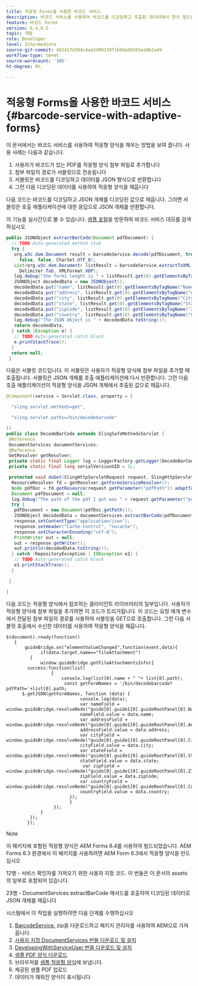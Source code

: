 ```yaml
---
title: 적응형 Forms을 사용한 바코드 서비스
description: 바코드 서비스를 사용하여 바코드를 디코딩하고 추출된 데이터에서 양식 필드를 채웁니다.
feature: 바코드 Forms
version: 6.4,6.5
topic: 개발
role: Developer
level: Intermediate
source-git-commit: 462417d384c4aa5d99110f1b8dadd165ea9b2a49
workflow-type: tm+mt
source-wordcount: '385'
ht-degree: 0%

---
```



# 적응형 Forms을 사용한 바코드 서비스{#barcode-service-with-adaptive-forms}

이 문서에서는 바코드 서비스를 사용하여 적응형 양식을 채우는 방법을 보여 줍니다. 사용 사례는 다음과 같습니다.

1. 사용자가 바코드가 있는 PDF를 적응형 양식 첨부 파일로 추가합니다
1. 첨부 파일의 경로가 서블릿으로 전송됩니다
1. 서블릿은 바코드를 디코딩하고 데이터를 JSON 형식으로 반환합니다
1. 그런 다음 디코딩된 데이터를 사용하여 적응형 양식을 채웁니다

다음 코드는 바코드를 디코딩하고 JSON 개체를 디코딩된 값으로 채웁니다. 그러면 서블릿은 호출 애플리케이션에 대한 응답으로 JSON 개체를 반환합니다.

이 기능을 실시간으로 볼 수 있습니다. [샘플 포털](https://forms.enablementadobe.com/content/samples/samples.html?query=0)을 방문하여 바코드 서비스 데모를 검색하십시오

```java
public JSONObject extractBarCode(Document pdfDocument) {
  // TODO Auto-generated method stub
  try {
   org.w3c.dom.Document result = barcodeService.decode(pdfDocument, true, false, false, false, false, false,
     false, false, CharSet.UTF_8);
   List<org.w3c.dom.Document> listResult = barcodeService.extractToXML(result, Delimiter.Carriage_Return,
     Delimiter.Tab, XMLFormat.XDP);
   log.debug("the form1 lenght is " + listResult.get(0).getElementsByTagName("form1").getLength());
   JSONObject decodedData = new JSONObject();
   decodedData.put("name", listResult.get(0).getElementsByTagName("Name").item(0).getTextContent());
   decodedData.put("address", listResult.get(0).getElementsByTagName("Address").item(0).getTextContent());
   decodedData.put("city", listResult.get(0).getElementsByTagName("City").item(0).getTextContent());
   decodedData.put("state", listResult.get(0).getElementsByTagName("State").item(0).getTextContent());
   decodedData.put("zipCode", listResult.get(0).getElementsByTagName("ZipCode").item(0).getTextContent());
   decodedData.put("country", listResult.get(0).getElementsByTagName("Country").item(0).getTextContent());
   log.debug("The JSON Object is " + decodedData.toString());
   return decodedData;
  } catch (Exception e) {
   // TODO Auto-generated catch block
   e.printStackTrace();
  }
  return null;
 }
```

다음은 서블릿 코드입니다. 이 서블릿은 사용자가 적응형 양식에 첨부 파일을 추가할 때 호출됩니다. 서블릿은 JSON 개체를 호출 애플리케이션에 다시 반환합니다. 그런 다음 호출 애플리케이션이 적응형 양식을 JSON 개체에서 추출된 값으로 채웁니다.

```java
@Component(service = Servlet.class, property = {

  "sling.servlet.methods=get",

  "sling.servlet.paths=/bin/decodebarcode"

})
public class DecodeBarCode extends SlingSafeMethodsServlet {
 @Reference
 DocumentServices documentServices;
 @Reference
 GetResolver getResolver;
 private static final Logger log = LoggerFactory.getLogger(DecodeBarCode.class);
 private static final long serialVersionUID = 1L;

 protected void doGet(SlingHttpServletRequest request, SlingHttpServletResponse response) {
  ResourceResolver fd = getResolver.getFormsServiceResolver();
  Node pdfDoc = fd.getResource(request.getParameter("pdfPath")).adaptTo(Node.class);
  Document pdfDocument = null;
  log.debug("The path of the pdf I got was " + request.getParameter("pdfPath"));
  try {
   pdfDocument = new Document(pdfDoc.getPath());
   JSONObject decodedData = documentServices.extractBarCode(pdfDocument);
   response.setContentType("application/json");
   response.setHeader("Cache-Control", "nocache");
   response.setCharacterEncoding("utf-8");
   PrintWriter out = null;
   out = response.getWriter();
   out.println(decodedData.toString());
  } catch (RepositoryException | IOException e1) {
   // TODO Auto-generated catch block
   e1.printStackTrace();
  }

 }

}
```

다음 코드는 적응형 양식에서 참조하는 클라이언트 라이브러리의 일부입니다. 사용자가 적응형 양식에 첨부 파일을 추가하면 이 코드가 트리거됩니다. 이 코드는 요청 매개 변수에서 전달된 첨부 파일의 경로를 사용하여 서블릿을 GET으로 호출합니다. 그런 다음 서블릿 호출에서 수신한 데이터를 사용하여 적응형 양식을 채웁니다.

```
$(document).ready(function()
   {
       guideBridge.on("elementValueChanged",function(event,data){
             if(data.target.name=="fileAttachment")
         {
             window.guideBridge.getFileAttachmentsInfo({
        success:function(list) 
                 {
                     console.log(list[0].name + " "+ list[0].path);
                      const getFormNames = '/bin/decodebarcode?pdfPath='+list[0].path;
      $.getJSON(getFormNames, function (data) {
                            console.log(data);
                            var nameField = window.guideBridge.resolveNode("guide[0].guide1[0].guideRootPanel[0].Name[0]");
                            nameField.value = data.name;
                            var addressField = window.guideBridge.resolveNode("guide[0].guide1[0].guideRootPanel[0].Address[0]");
                            addressField.value = data.address;
                            var cityField = window.guideBridge.resolveNode("guide[0].guide1[0].guideRootPanel[0].City[0]");
                            cityField.value = data.city;
                            var stateField = window.guideBridge.resolveNode("guide[0].guide1[0].guideRootPanel[0].State[0]");
                            stateField.value = data.state;
                             var zipField = window.guideBridge.resolveNode("guide[0].guide1[0].guideRootPanel[0].Zip[0]");
                            zipField.value = data.zipCode;
                            var countryField = window.guideBridge.resolveNode("guide[0].guide1[0].guideRootPanel[0].Country[0]");
                            countryField.value = data.country;
                        });
                        }
                  });
             }
         });
        });
```

>[!NOTE]
>
>이 패키지에 포함된 적응형 양식은 AEM Forms 6.4를 사용하여 빌드되었습니다. AEM Forms 6.3 환경에서 이 패키지를 사용하려면 AEM Form 6.3에서 적응형 양식을 만드십시오

12행 - 서비스 확인자를 가져오기 위한 사용자 지정 코드. 이 번들은 이 문서의 assets의 일부로 포함되어 있습니다.

23행 - DocumentServices extractBarCode 메서드를 호출하여 디코딩된 데이터로 JSON 개체를 채웁니다

시스템에서 이 작업을 실행하려면 다음 단계를 수행하십시오

1. [BarcodeService.](assets/barcodeservice.zip) zip을 다운로드하고 패키지 관리자를 사용하여 AEM으로 가져옵니다.
1. [사용자 지정 DocumentServices 번들 다운로드 및 설치](/help/forms/assets/common-osgi-bundles/AEMFormsDocumentServices.core-1.0-SNAPSHOT.jar)
1. [DevelopingWithServiceUser 번들 다운로드 및 설치](/help/forms/assets/common-osgi-bundles/DevelopingWithServiceUser.jar)
1. [샘플 PDF 양식 다운로드](assets/barcode.pdf)
1. 브라우저를 [샘플 적응형 양식](http://localhost:4502/content/dam/formsanddocuments/barcodedemo/jcr:content?wcmmode=disabled)에 보냅니다.
1. 제공된 샘플 PDF 업로드
1. 데이터가 채워진 양식이 표시됩니다

